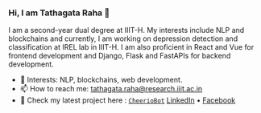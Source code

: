 ### Hi, I am Tathagata Raha 👋

I am a second-year dual degree at IIIT-H. My interests include NLP and blockchains and currently, I am working on depression detection and classification at IREL lab in IIIT-H. I am also proficient in React and Vue for frontend development and Django, Flask and FastAPIs for backend development.

- 💬 Interests: NLP, blockchains, web development.
- 📫 How to reach me: [tathagata.raha@research.iiit.ac.in](mailto:tathagata.raha@research.iiit.ac.in)
- 🔭 Check my latest project here : [`CheerioBot`](https://devpost.com/software/cheerio-0he2mi)
[LinkedIn](https://www.linkedin.com/in/tathagata-raha-a43211160/) • [Facebook](https://www.facebook.com/teddyraha/)
